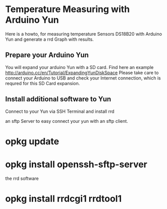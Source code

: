 # Temperature Measuring with Arduino Yun

Here is a howto, for measuring temperature Sensors DS18B20 with Arduino Yun and generate a rrd Graph with results.

Prepare your Arduino Yun
------------------------
You will expand your arduino Yun with a SD card. Find here an example http://arduino.cc/en/Tutorial/ExpandingYunDiskSpace
Please take care to connect your Arduino to USB and check your Internet connection, which is requred for this SD Card expansion.

Install additional software to Yun
----------------------------------
Connect to your Yun via SSH Terminal and install rrd

an sftp Server to easy connect your yun with an sftp client.
# opkg update
# opkg install openssh-sftp-server

the rrd software 
# opkg install rrdcgi1 rrdtool1

